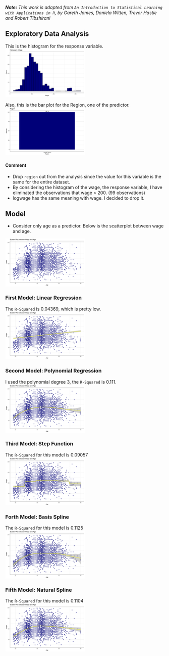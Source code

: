 _**Note:** This work is adapted from  `An Introduction to Statistical Learning with Applications in R`, by Gareth James, Daniela Witten, Trevor Hastie and Robert Tibshirani_

## Exploratory Data Analysis
This is the histogram for the response variable.  
<img src="./wage.png" height="50%" width="50%">  

Also, this is the bar plot for the Region, one of the predictor.  
<img src="./region.png" height="50%" width="50%">  

#### Comment
 - Drop `region` out from the analysis since the value for this variable is the same for the entire dataset.  
 - By considering the histogram of the wage, the response variable, I have eliminated the observations that wage > 200. (99 observations)  
- logwage has the same meaning with wage. I decided to drop it.  

## Model
-  Consider only age as a predictor.  Below is the scatterplot between wage and age.  
<img src="./wageage.png" height="50%" width="50%">  

### First Model: Linear Regression
The `R-Squared` is 0.04369, which is pretty low.  
<img src="./wageage1.png" height="50%" width="50%">  

### Second Model: Polynomial Regression
I used the polynomial degree 3, the `R-Squared` is 0.111.  
<img src="./wageage2.png" height="50%" width="50%">  

### Third Model: Step Function
The `R-Squared` for this model is 0.09057  
<img src="./wageage3.png" height="50%" width="50%">  

### Forth Model: Basis Spline
The `R-Squared` for this model is 0.1125  
<img src="./wageage4.png" height="50%" width="50%">  

### Fifth Model: Natural Spline
The `R-Squared` for this model is 0.1104  
<img src="./wageage5.png" height="50%" width="50%">  